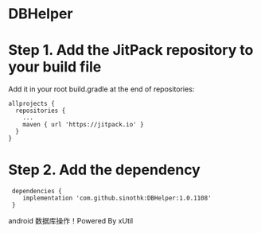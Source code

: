 # DBHelper

# Step 1. Add the JitPack repository to your build file
  Add it in your root build.gradle at the end of repositories:
    
    allprojects {
      repositories {
        ...
        maven { url 'https://jitpack.io' }
      }
    }
    
# Step 2. Add the dependency

     dependencies {
		implementation 'com.github.sinothk:DBHelper:1.0.1108'
     }



android 数据库操作！Powered By xUtil
